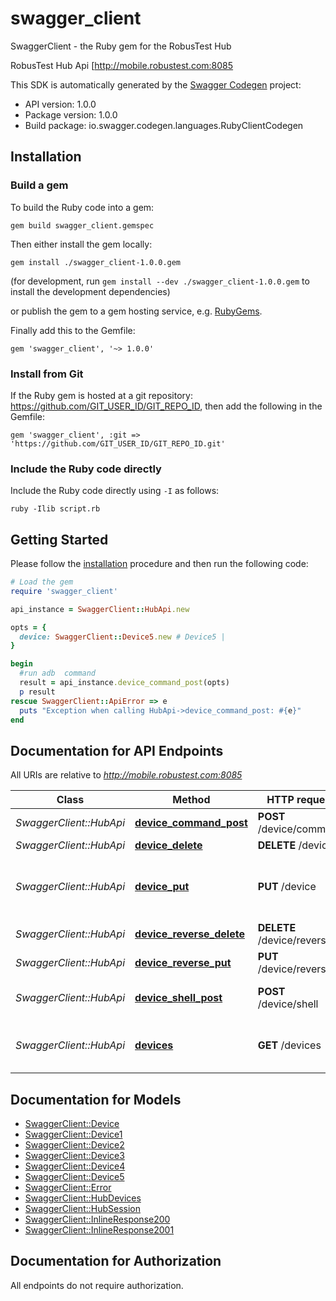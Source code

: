 # swagger_client

SwaggerClient - the Ruby gem for the RobusTest Hub

RobusTest Hub Api [http://mobile.robustest.com:8085 

This SDK is automatically generated by the [Swagger Codegen](https://github.com/swagger-api/swagger-codegen) project:

- API version: 1.0.0
- Package version: 1.0.0
- Build package: io.swagger.codegen.languages.RubyClientCodegen

## Installation

### Build a gem

To build the Ruby code into a gem:

```shell
gem build swagger_client.gemspec
```

Then either install the gem locally:

```shell
gem install ./swagger_client-1.0.0.gem
```
(for development, run `gem install --dev ./swagger_client-1.0.0.gem` to install the development dependencies)

or publish the gem to a gem hosting service, e.g. [RubyGems](https://rubygems.org/).

Finally add this to the Gemfile:

    gem 'swagger_client', '~> 1.0.0'

### Install from Git

If the Ruby gem is hosted at a git repository: https://github.com/GIT_USER_ID/GIT_REPO_ID, then add the following in the Gemfile:

    gem 'swagger_client', :git => 'https://github.com/GIT_USER_ID/GIT_REPO_ID.git'

### Include the Ruby code directly

Include the Ruby code directly using `-I` as follows:

```shell
ruby -Ilib script.rb
```

## Getting Started

Please follow the [installation](#installation) procedure and then run the following code:
```ruby
# Load the gem
require 'swagger_client'

api_instance = SwaggerClient::HubApi.new

opts = { 
  device: SwaggerClient::Device5.new # Device5 | 
}

begin
  #run adb  command
  result = api_instance.device_command_post(opts)
  p result
rescue SwaggerClient::ApiError => e
  puts "Exception when calling HubApi->device_command_post: #{e}"
end

```

## Documentation for API Endpoints

All URIs are relative to *http://mobile.robustest.com:8085*

Class | Method | HTTP request | Description
------------ | ------------- | ------------- | -------------
*SwaggerClient::HubApi* | [**device_command_post**](docs/HubApi.md#device_command_post) | **POST** /device/command | run adb  command
*SwaggerClient::HubApi* | [**device_delete**](docs/HubApi.md#device_delete) | **DELETE** /device | free device
*SwaggerClient::HubApi* | [**device_put**](docs/HubApi.md#device_put) | **PUT** /device | get free device based on given parameters
*SwaggerClient::HubApi* | [**device_reverse_delete**](docs/HubApi.md#device_reverse_delete) | **DELETE** /device/reverse | unrevrse the device
*SwaggerClient::HubApi* | [**device_reverse_put**](docs/HubApi.md#device_reverse_put) | **PUT** /device/reverse | reverse a device
*SwaggerClient::HubApi* | [**device_shell_post**](docs/HubApi.md#device_shell_post) | **POST** /device/shell | run adb shell command
*SwaggerClient::HubApi* | [**devices**](docs/HubApi.md#devices) | **GET** /devices | list all attached devices to RobusTest


## Documentation for Models

 - [SwaggerClient::Device](docs/Device.md)
 - [SwaggerClient::Device1](docs/Device1.md)
 - [SwaggerClient::Device2](docs/Device2.md)
 - [SwaggerClient::Device3](docs/Device3.md)
 - [SwaggerClient::Device4](docs/Device4.md)
 - [SwaggerClient::Device5](docs/Device5.md)
 - [SwaggerClient::Error](docs/Error.md)
 - [SwaggerClient::HubDevices](docs/HubDevices.md)
 - [SwaggerClient::HubSession](docs/HubSession.md)
 - [SwaggerClient::InlineResponse200](docs/InlineResponse200.md)
 - [SwaggerClient::InlineResponse2001](docs/InlineResponse2001.md)


## Documentation for Authorization

 All endpoints do not require authorization.

